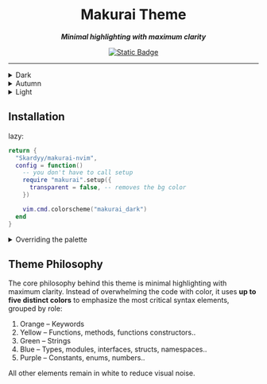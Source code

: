 <div align="center">
    
# Makurai Theme
***Minimal highlighting with maximum clarity***
    
[![Static Badge](https://img.shields.io/badge/Click%20Here-fac25a?style=for-the-badge&label=For%20Extras&labelColor=1e2029)](https://github.com/Skardyy/makurai-theme)
</div>

---

<details>
<summary>Dark</summary>

```lua
vim.cmd.colorscheme("makurai_dark")
```
![image](https://github.com/user-attachments/assets/5e5c63aa-9d90-4c06-a90d-bd615f26a77b)
</details>

<details>
<summary>Autumn</summary>

```lua
vim.cmd.colorscheme("makurai_autumn")
```
![image](https://github.com/user-attachments/assets/2b18105f-b399-462c-83fe-723fc4d64e80)

</details>

<details>
<summary>Light</summary>

```lua
vim.cmd.colorscheme("makurai_light")
``` 
![image](https://github.com/user-attachments/assets/d2f8bccd-8de1-449f-aba5-773951bf3809)
</details>


## Installation   
lazy:  
```lua
return {
  "Skardyy/makurai-nvim",
  config = function()
    -- you don't have to call setup
    require "makurai".setup({
      transparent = false, -- removes the bg color
    })

    vim.cmd.colorscheme("makurai_dark")
  end
}
```
<details>
<summary>Overriding the palette </summary>

> the below example "converts" makurai_dark into makurai_autumn
```lua
require("makurai").modify("dark", {
  syntax = {
    keyword = "#ff6340",
    fn      = "#facc75",
    str     = "#a2d93d",
    const   = "#e67399",
    type    = "#60bfbf",
  },
})

```
the options are everything in the palette [here](./lua/makurai/palettes/dark.lua)

</details>

## Theme Philosophy
The core philosophy behind this theme is minimal highlighting with maximum clarity. Instead of overwhelming the code with color, it uses **up to five distinct colors** to emphasize the most critical syntax elements, grouped by role:  

1. Orange – Keywords
2. Yellow – Functions, methods, functions constructors..
3. Green – Strings
4. Blue – Types, modules, interfaces, structs, namespaces..
5. Purple – Constants, enums, numbers..

All other elements remain in white to reduce visual noise.
